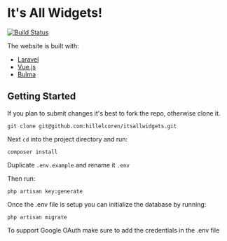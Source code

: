 # It's All Widgets!

[![Build Status](https://travis-ci.org/hillelcoren/itsallwidgets.svg?branch=master)](https://travis-ci.org/hillelcoren/itsallwidgets)

The website is built with:

- [Laravel](https://laravel.com/)
- [Vue.js](https://vuejs.org/)
- [Bulma](https://bulma.io/)

## Getting Started

If you plan to submit changes it's best to fork the repo, otherwise clone it.

`git clone git@github.com:hillelcoren/itsallwidgets.git`

Next `cd` into the project directory and run:

`composer install`

Duplicate `.env.example` and rename it `.env`

Then run:

`php artisan key:generate`

Once the .env file is setup you can initialize the database by running:

`php artisan migrate`

To support Google OAuth make sure to add the credentials in the .env file
